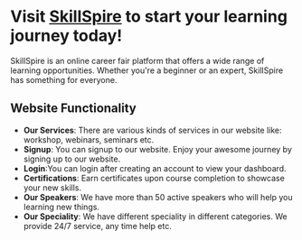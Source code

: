 # Visit [SkillSpire](https://www.skillspire.com) to start your learning journey today!

SkillSpire is an online career fair platform that offers a wide range of learning opportunities. Whether you're a beginner or an expert, SkillSpire has something for everyone.

## Website Functionality

- **Our Services**: There are various kinds of services in our website like: workshop, webinars, seminars etc.
- **Signup**: You can signup to our website. Enjoy your awesome journey by signing up to our website.
- **Login**:You can login after creating an account to view your dashboard.
- **Certifications**: Earn certificates upon course completion to showcase your new skills.
- **Our Speakers**: We have more than 50 active speakers who will help you learning new things.
- **Our Speciality**: We have different speciality in different categories. We provide 24/7 service, any time help etc.


